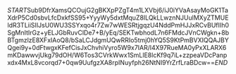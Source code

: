 $START$Sub9DfrXamsQCOujG2gBKXpPZgT4m1LXVbj6/iJ0iYVaAsayMoGK1TaXdrP5Cd0sbvLfcDxkfSS95+YyyWy5dxtMquZ8ILQkLLwznNJUulMXyZTMUEldR3TLiiSIIJsU0WU3SSYxqo4r7Zw7wWESRtjgqzU4NddPmHJJxRCvBUfIIh0SgMnItIrGz+yELJGbRuvClDe7+B/yEq/SEKTwbhodL7n6FMdcJVnCWgkn+8bBTgmzlzE8XFxIAoQ8/bSaLCJdgmUQwRRIo5tmj0hYQ5S9KtPmBVXIQQAJBYQgei9y+0dFtwgxKFefCisJxChvhiVyro5W9x7IAR/l4X97RueMA0yPxXLARX6mKDawwvjUkg79dOH/W6Tos3CVrkWwx1SmLlE8lcKf9q7iL+zzpeaVDcPanpxdx4MxL8vcorqd7+0qw9UufgzXA8rpINuyfph26NtNI9YrZrfLraBDcw==$END$
